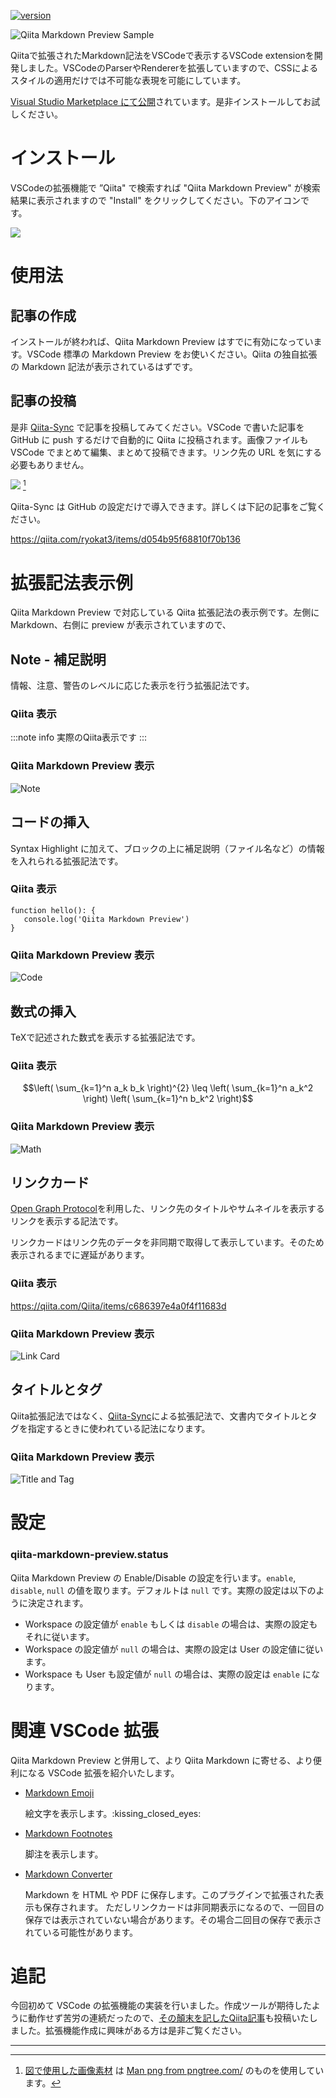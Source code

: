 <!--
title:   【Qiita拡張記法プラグイン】Qiita記事をVSCodeで書くなら今すぐインストール！
tags:    Markdown,Qiita,TypeScript,VSCode,個人開発
id:      fe61d9234be2e147cb7f
private: false
-->
[![version](https://vsmarketplacebadge.apphb.com/version/ryokat3.vscode-qiita-markdown-preview.svg)](https://marketplace.visualstudio.com/items?itemName=ryokat3.vscode-qiita-markdown-preview)

![Qiita Markdown Preview Sample](https://raw.githubusercontent.com/ryokat3/qiita-articles/main/img/qiita_markdown_preview_sample.png)

Qiitaで拡張されたMarkdown記法をVSCodeで表示するVSCode extensionを開発しました。VSCodeのParserやRendererを拡張していますので、CSSによるスタイルの適用だけでは不可能な表現を可能にしています。

[Visual Studio Marketplace にて公開](https://marketplace.visualstudio.com/items?itemName=ryokat3.vscode-qiita-markdown-preview)されています。是非インストールしてお試しください。

# インストール

VSCodeの拡張機能で ”Qiita" で検索すれば "Qiita Markdown Preview" が検索結果に表示されますので "Install" をクリックしてください。下のアイコンです。

![](https://raw.githubusercontent.com/ryokat3/vscode-qiita-markdown-preview/main/img/qiita-preview-icon.drawio.png)

# 使用法

## 記事の作成

インストールが終われば、Qiita Markdown Preview はすでに有効になっています。VSCode 標準の Markdown Preview をお使いください。Qiita の独自拡張の Markdown 記法が表示されているはずです。

## 記事の投稿

是非 [Qiita-Sync](https://github.com/ryokat3/qiita-sync) で記事を投稿してみてください。VSCode で書いた記事を GitHub に push するだけで自動的に Qiita に投稿されます。画像ファイルもVSCode でまとめて編集、まとめて投稿できます。リンク先の URL を気にする必要もありません。

![](https://raw.githubusercontent.com/ryokat3/qiita-articles/main/img/qiita_sync.drawio.png) [^1]


Qiita-Sync は GitHub の設定だけで導入できます。詳しくは下記の記事をご覧ください。

https://qiita.com/ryokat3/items/d054b95f68810f70b136


# 拡張記法表示例

Qiita Markdown Preview で対応している Qiita 拡張記法の表示例です。左側に Markdown、右側に preview が表示されていますので、

## Note - 補足説明

情報、注意、警告のレベルに応じた表示を行う拡張記法です。

### Qiita 表示

:::note info
実際のQiita表示です
:::

### Qiita Markdown Preview 表示

![Note](https://raw.githubusercontent.com/ryokat3/qiita-articles/main/img/qiita_markdown_preview_note.png)

## コードの挿入

Syntax Highlight に加えて、ブロックの上に補足説明（ファイル名など）の情報を入れられる拡張記法です。

### Qiita 表示

```typescript:実際のQiita表示です
function hello(): {
   console.log('Qiita Markdown Preview')
}
```

### Qiita Markdown Preview 表示

![Code](https://raw.githubusercontent.com/ryokat3/qiita-articles/main/img/qiita_markdown_preview_code_block.png)

## 数式の挿入

TeXで記述された数式を表示する拡張記法です。

### Qiita 表示

```math
\left( \sum_{k=1}^n a_k b_k \right)^{2} \leq
\left( \sum_{k=1}^n a_k^2 \right) \left( \sum_{k=1}^n b_k^2 \right)
```

### Qiita Markdown Preview 表示

![Math](https://raw.githubusercontent.com/ryokat3/qiita-articles/main/img/qiita_markdown_preview_math_block.png)

## リンクカード

[Open Graph Protocol](https://ogp.me/)を利用した、リンク先のタイトルやサムネイルを表示するリンクを表示する記法です。

リンクカードはリンク先のデータを非同期で取得して表示しています。そのため表示されるまでに遅延があります。

### Qiita 表示

https://qiita.com/Qiita/items/c686397e4a0f4f11683d

### Qiita Markdown Preview 表示

![Link Card](https://raw.githubusercontent.com/ryokat3/qiita-articles/main/img/qiita_markdown_preview_link_card.png)

## タイトルとタグ

Qiita拡張記法ではなく、[Qiita-Sync](https://github.com/ryokat3)による拡張記法で、文書内でタイトルとタグを指定するときに使われている記法になります。

### Qiita Markdown Preview 表示

![Title and Tag](https://raw.githubusercontent.com/ryokat3/qiita-articles/main/img/qiita_markdown_preview_title.png)

# 設定

### qiita-markdown-preview.status

Qiita Markdown Preview の Enable/Disable の設定を行います。`enable`, `disable`, `null` の値を取ります。デフォルトは `null` です。実際の設定は以下のように決定されます。

- Workspace の設定値が `enable` もしくは `disable` の場合は、実際の設定もそれに従います。
- Workspace の設定値が `null` の場合は、実際の設定は User の設定値に従います。
- Workspace も User も設定値が `null` の場合は、実際の設定は `enable` になります。

# 関連 VSCode 拡張

Qiita Markdown Preview と併用して、より Qiita Markdown に寄せる、より便利になる VSCode 拡張を紹介いたします。

- [Markdown Emoji](https://marketplace.visualstudio.com/items?itemName=bierner.markdown-emoji)

  絵文字を表示します。\:kissing_closed_eyes:

- [Markdown Footnotes](https://marketplace.visualstudio.com/items?itemName=bierner.markdown-footnotes)

  脚注を表示します。

- [Markdown Converter](https://marketplace.visualstudio.com/items?itemName=manuth.markdown-converter)

  Markdown を HTML や PDF に保存します。このプラグインで拡張された表示も保存されます。
  ただしリンクカードは非同期表示になるので、一回目の保存では表示されていない場合があります。その場合二回目の保存で表示されている可能性があります。

# 追記

今回初めて VSCode の拡張機能の実装を行いました。作成ツールが期待したように動作せず苦労の連続だったので、[その顛末を記したQiita記事](2022-02-09_Node.js_TypeScript_VSCode_35ed99ee2af2512b59bb.md)も投稿いたしました。拡張機能作成に興味がある方は是非ご覧ください。

--------

[^1]: [図で使用した画像素材](https://www.pinterest.com/pin/create/button/?url=https%3A%2F%2Fpngtree.com%2Ffreepng%2Fman-working-on-computer-at-home-isometric-vector_4000330.html?share=3&media=https://png.pngtree.com/png-vector/20190219/ourlarge/pngtree-man-working-on-computer-at-home-isometric-vector-png-image_321818.jpg&description=Man+working+on+computer+at+home+isometric+vector) は [Man png from pngtree.com/](https://pngtree.com/so/Man) のものを使用しています。